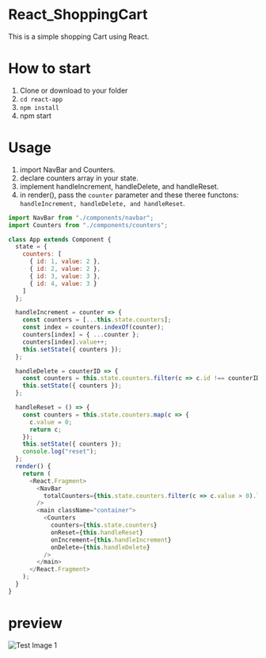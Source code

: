 # React_ShoppingCart
This is a simple shopping Cart using React.

# How to start
1. Clone or download to your folder
2. `cd react-app`
3. `npm install`
4. npm start

# Usage

1. import NavBar and Counters.
2. declare counters array in your state.
3. implement handleIncrement, handleDelete, and handleReset. 
4. in render(), pass the `counter` parameter and these theree functons: `handleIncrement, handleDelete, and handleReset`.
```javascript
import NavBar from "./components/navbar";
import Counters from "./components/counters";

class App extends Component {
  state = {
    counters: [
      { id: 1, value: 2 },
      { id: 2, value: 2 },
      { id: 3, value: 3 },
      { id: 4, value: 3 }
    ]
  };

  handleIncrement = counter => {
    const counters = [...this.state.counters];
    const index = counters.indexOf(counter);
    counters[index] = { ...counter };
    counters[index].value++;
    this.setState({ counters });
  };

  handleDelete = counterID => {
    const counters = this.state.counters.filter(c => c.id !== counterID);
    this.setState({ counters });
  };

  handleReset = () => {
    const counters = this.state.counters.map(c => {
      c.value = 0;
      return c;
    });
    this.setState({ counters });
    console.log("reset");
  };
  render() {
    return (
      <React.Fragment>
        <NavBar
          totalCounters={this.state.counters.filter(c => c.value > 0).length}
        />
        <main className="container">
          <Counters
            counters={this.state.counters}
            onReset={this.handleReset}
            onIncrement={this.handleIncrement}
            onDelete={this.handleDelete}
          />
        </main>
      </React.Fragment>
    );
  }
}
```
# preview

![Test Image 1](https://github.com/Crafsman/React_ShoppingCart/blob/master/react-app/images/shoppingCart.png)
